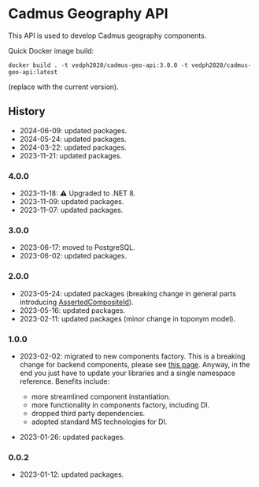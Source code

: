﻿# Cadmus Geography API

This API is used to develop Cadmus geography components.

Quick Docker image build:

    docker build . -t vedph2020/cadmus-geo-api:3.0.0 -t vedph2020/cadmus-geo-api:latest

(replace with the current version).

## History

- 2024-06-09: updated packages.
- 2024-05-24: updated packages.
- 2024-03-22: updated packages.
- 2023-11-21: updated packages.

### 4.0.0

- 2023-11-18: ⚠️ Upgraded to .NET 8.
- 2023-11-09: updated packages.
- 2023-11-07: updated packages.

### 3.0.0

- 2023-06-17: moved to PostgreSQL.
- 2023-06-02: updated packages.

### 2.0.0

- 2023-05-24: updated packages (breaking change in general parts introducing [AssertedCompositeId](https://github.com/vedph/cadmus-bricks-shell/blob/master/projects/myrmidon/cadmus-refs-asserted-ids/README.md#asserted-composite-id)).
- 2023-05-16: updated packages.
- 2023-02-11: updated packages (minor change in toponym model).

### 1.0.0

- 2023-02-02: migrated to new components factory. This is a breaking change for backend components, please see [this page](https://myrmex.github.io/overview/cadmus/dev/history/#2023-02-01---backend-infrastructure-upgrade). Anyway, in the end you just have to update your libraries and a single namespace reference. Benefits include:
  - more streamlined component instantiation.
  - more functionality in components factory, including DI.
  - dropped third party dependencies.
  - adopted standard MS technologies for DI.

- 2023-01-26: updated packages.

### 0.0.2

- 2023-01-12: updated packages.
